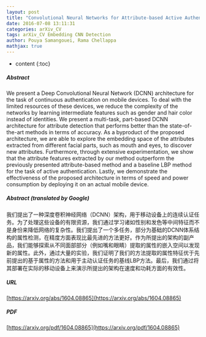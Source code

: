 ```yaml
---
layout: post
title: "Convolutional Neural Networks for Attribute-based Active Authentication on Mobile Devices"
date: 2016-07-08 13:11:31
categories: arXiv_CV
tags: arXiv_CV Embedding CNN Detection
author: Pouya Samangouei, Rama Chellappa
mathjax: true
---
```


* content
{:toc}

##### Abstract
We present a Deep Convolutional Neural Network (DCNN) architecture for the task of continuous authentication on mobile devices. To deal with the limited resources of these devices, we reduce the complexity of the networks by learning intermediate features such as gender and hair color instead of identities. We present a multi-task, part-based DCNN architecture for attribute detection that performs better than the state-of-the-art methods in terms of accuracy. As a byproduct of the proposed architecture, we are able to explore the embedding space of the attributes extracted from different facial parts, such as mouth and eyes, to discover new attributes. Furthermore, through extensive experimentation, we show that the attribute features extracted by our method outperform the previously presented attribute-based method and a baseline LBP method for the task of active authentication. Lastly, we demonstrate the effectiveness of the proposed architecture in terms of speed and power consumption by deploying it on an actual mobile device.

##### Abstract (translated by Google)
我们提出了一种深度卷积神经网络（DCNN）架构，用于移动设备上的连续认证任务。为了处理这些设备的有限资源，我们通过学习诸如性别和发色等中间特征而不是身份来降低网络的复杂性。我们提出了一个多任务，部分为基础的DCNN体系结构的属性检测，在精度方面表现比最先进的方法更好。作为所提出的架构的副产品，我们能够探索从不同面部部分（例如嘴和眼睛）提取的属性的嵌入空间以发现新的属性。此外，通过大量的实验，我们证明了我们的方法提取的属性特征优于先前提出的基于属性的方法和用于主动认证任务的基线LBP方法。最后，我们通过将其部署在实际的移动设备上来演示所提出的架构在速度和功耗方面的有效性。

##### URL
[https://arxiv.org/abs/1604.08865](https://arxiv.org/abs/1604.08865)

##### PDF
[https://arxiv.org/pdf/1604.08865](https://arxiv.org/pdf/1604.08865)


